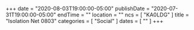+++
date = "2020-08-03T19:00:00-05:00"
publishDate = "2020-07-31T19:00:00-05:00"
endTime = ""
location = ""
ncs = [ "KA0LDG" ]
title = "Isolation Net 0803"
categories = [ "Social" ]
dates = [ "" ]
+++
